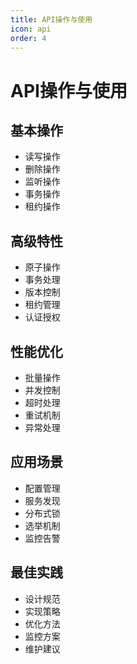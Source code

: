 ```yaml
---
title: API操作与使用
icon: api
order: 4
---
```


# API操作与使用

## 基本操作
- 读写操作
- 删除操作
- 监听操作
- 事务操作
- 租约操作

## 高级特性
- 原子操作
- 事务处理
- 版本控制
- 租约管理
- 认证授权

## 性能优化
- 批量操作
- 并发控制
- 超时处理
- 重试机制
- 异常处理

## 应用场景
- 配置管理
- 服务发现
- 分布式锁
- 选举机制
- 监控告警

## 最佳实践
- 设计规范
- 实现策略
- 优化方法
- 监控方案
- 维护建议
